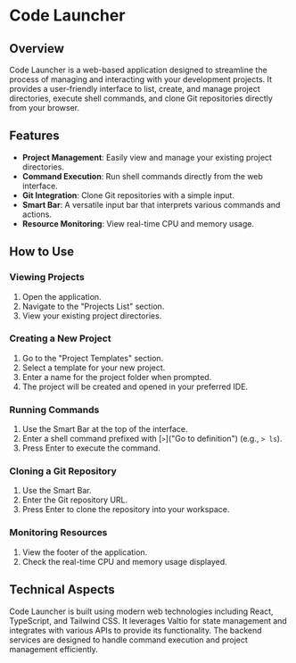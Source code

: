 # Code Launcher

## Overview

Code Launcher is a web-based application designed to streamline the process of managing and interacting with your development projects. It provides a user-friendly interface to list, create, and manage project directories, execute shell commands, and clone Git repositories directly from your browser.

## Features

- **Project Management**: Easily view and manage your existing project directories.
- **Command Execution**: Run shell commands directly from the web interface.
- **Git Integration**: Clone Git repositories with a simple input.
- **Smart Bar**: A versatile input bar that interprets various commands and actions.
- **Resource Monitoring**: View real-time CPU and memory usage.

## How to Use

### Viewing Projects

1. Open the application.
2. Navigate to the "Projects List" section.
3. View your existing project directories.

### Creating a New Project

1. Go to the "Project Templates" section.
2. Select a template for your new project.
3. Enter a name for the project folder when prompted.
4. The project will be created and opened in your preferred IDE.

### Running Commands

1. Use the Smart Bar at the top of the interface.
2. Enter a shell command prefixed with [`>`]("Go to definition") (e.g., `> ls`).
3. Press Enter to execute the command.

### Cloning a Git Repository

1. Use the Smart Bar.
2. Enter the Git repository URL.
3. Press Enter to clone the repository into your workspace.

### Monitoring Resources

1. View the footer of the application.
2. Check the real-time CPU and memory usage displayed.

## Technical Aspects

Code Launcher is built using modern web technologies including React, TypeScript, and Tailwind CSS. It leverages Valtio for state management and integrates with various APIs to provide its functionality. The backend services are designed to handle command execution and project management efficiently.
